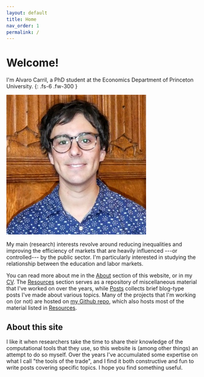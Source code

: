 ```yaml
---
layout: default
title: Home
nav_order: 1
permalink: /
---
```


# Welcome!

I'm Alvaro Carril, a PhD student at the Economics Department of Princeton University.
{: .fs-6 .fw-300 }

<img src="/assets/images/acarril-princeton.jpg" class="rounded-wrapped">

My main (research) interests revolve around reducing inequalities and improving the efficiency of markets that are heavily influenced ---or controlled--- by the public sector.
I'm particularly interested in studying the relationship between the education and labor markets.

You can read more about me in the [About](/about) section of this website, or in my [CV](/cv).
The [Resources](/resources) section serves as a repository of miscellaneous material that I've worked on over the years, while [Posts](/posts) collects brief blog-type posts I've made about various topics.
Many of the projects that I'm working on (or not) are hosted on [my Github repo](https://www.github.com/acarril), which also hosts most of the material listed in [Resources](/resources).

## About this site

I like it when researchers take the time to share their knowledge of the computational tools that they use, so this website is (among other things) an attempt to do so myself.
Over the years I've accumulated some expertise on what I call "the tools of the trade", and I find it both constructive and fun to write posts covering specific topics.
I hope you find something useful.
